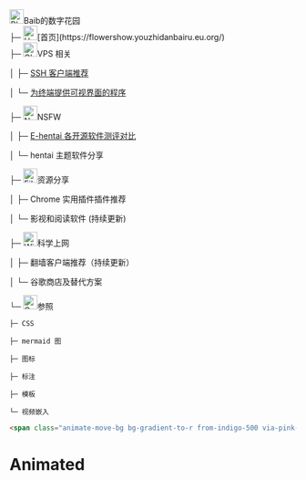 
<div class="flex items-center"><img src="https://raw.githubusercontent.com/Tarikul-Islam-Anik/Animated-Fluent-Emojis/master/Emojis/Animals/Blossom.png" alt="Blossom" width="25" height="25" />Baib的数字花园</div>

<div class="flex items-center">├─ <img src="https://raw.githubusercontent.com/Tarikul-Islam-Anik/Animated-Fluent-Emojis/master/Emojis/Travel%20and%20places/House.png" alt="House" width="25" height="25" />[首页](https://flowershow.youzhidanbairu.eu.org/) </div>

<div class="flex items-center">├─ <img src="https://raw.githubusercontent.com/Tarikul-Islam-Anik/Animated-Fluent-Emojis/master/Emojis/Travel%20and%20places/Globe%20with%20Meridians.png" alt="Globe with Meridians" width="25" height="25" />VPS 相关</div>

│    ├─ [SSH 客户端推荐](https://flowershow.youzhidanbairu.eu.org/%F0%9F%8C%90VPS%E7%9B%B8%E5%85%B3/SSH%E5%AE%A2%E6%88%B7%E7%AB%AF%E6%8E%A8%E8%8D%90)

│    └─ [为终端提供可视界面的程序](https://flowershow.youzhidanbairu.eu.org/%F0%9F%8C%90VPS%E7%9B%B8%E5%85%B3/%E4%B8%BA%E7%BB%88%E7%AB%AF%E6%8F%90%E4%BE%9B%E5%8F%AF%E8%A7%86%E7%95%8C%E9%9D%A2%E7%9A%84%E7%A8%8B%E5%BA%8F)

<div class="flex items-center">├─ <img src="https://raw.githubusercontent.com/Tarikul-Islam-Anik/Animated-Fluent-Emojis/master/Emojis/Symbols/No%20One%20Under%20Eighteen.png" alt="No One Under Eighteen" width="25" height="25" />NSFW</div>

│    ├─ [E-hentai 各开源软件测评对比](https://flowershow.youzhidanbairu.eu.org/%F0%9F%94%9ENSFW/E-hentai%20%E5%90%84%E5%BC%80%E6%BA%90%E8%BD%AF%E4%BB%B6%E6%B5%8B%E8%AF%84%E5%AF%B9%E6%AF%94)

│    └─ hentai 主题软件分享

<div class="flex items-center">├─ <img src="https://raw.githubusercontent.com/Tarikul-Islam-Anik/Animated-Fluent-Emojis/master/Emojis/Objects/File%20Folder.png" alt="File Folder" width="25" height="25" />资源分享</div>

│    ├─ Chrome 实用插件插件推荐

│    └─ 影视和阅读软件 (持续更新)

<div class="flex items-center">├─ <img src="https://raw.githubusercontent.com/Tarikul-Islam-Anik/Animated-Fluent-Emojis/master/Emojis/Objects/Wireless.png" alt="Wireless" width="25" height="25" />科学上网</div>

│    ├─ 翻墙客户端推荐（持续更新）

│    └─ 谷歌商店及替代方案

<div class="flex items-center">└─ <img src="https://raw.githubusercontent.com/Tarikul-Islam-Anik/Animated-Fluent-Emojis/master/Emojis/Travel%20and%20places/Compass.png" alt="Compass" width="25" height="25" />参照</div>

	├─ CSS
   
	├─ mermaid 图
   
	├─ 图标
   
	├─ 标注
   
	├─ 模板
      
	└─ 视频嵌入
   

```html
<span class="animate-move-bg bg-gradient-to-r from-indigo-500 via-pink-500 to-indigo-500 bg-[length:400%] bg-clip-text text-transparent">Animated </span>
```


<h1><span class="animate-move-bg bg-gradient-to-r from-indigo-500 via-pink-500 to-indigo-500 bg-[length:400%] bg-clip-text text-transparent">Animated </span></h1> 


